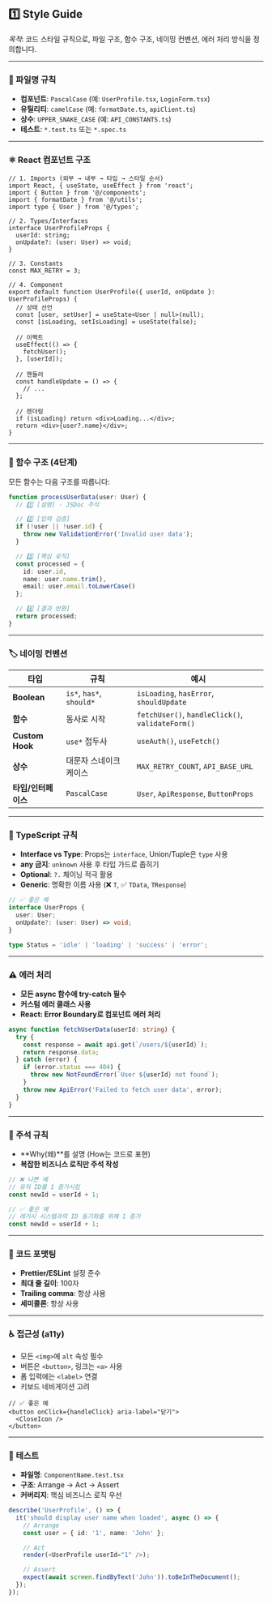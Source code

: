 ## 1️⃣ Style Guide

*목적*: 코드 스타일 규칙으로, 파일 구조, 함수 구조, 네이밍 컨벤션, 에러 처리 방식을 정의합니다.

---

### 📁 파일명 규칙

- **컴포넌트**: `PascalCase` (예: `UserProfile.tsx`, `LoginForm.tsx`)
- **유틸리티**: `camelCase` (예: `formatDate.ts`, `apiClient.ts`)
- **상수**: `UPPER_SNAKE_CASE` (예: `API_CONSTANTS.ts`)
- **테스트**: `*.test.ts` 또는 `*.spec.ts`

---

### ⚛️ React 컴포넌트 구조

```tsx
// 1. Imports (외부 → 내부 → 타입 → 스타일 순서)
import React, { useState, useEffect } from 'react';
import { Button } from '@/components';
import { formatDate } from '@/utils';
import type { User } from '@/types';

// 2. Types/Interfaces
interface UserProfileProps {
  userId: string;
  onUpdate?: (user: User) => void;
}

// 3. Constants
const MAX_RETRY = 3;

// 4. Component
export default function UserProfile({ userId, onUpdate }: UserProfileProps) {
  // 상태 선언
  const [user, setUser] = useState<User | null>(null);
  const [isLoading, setIsLoading] = useState(false);

  // 이펙트
  useEffect(() => {
    fetchUser();
  }, [userId]);

  // 핸들러
  const handleUpdate = () => {
    // ...
  };

  // 렌더링
  if (isLoading) return <div>Loading...</div>;
  return <div>{user?.name}</div>;
}
```

---

### 🔧 함수 구조 (4단계)

모든 함수는 다음 구조를 따릅니다:

```ts
function processUserData(user: User) {
  // 1️⃣ [설명] - JSDoc 주석

  // 2️⃣ [입력 검증]
  if (!user || !user.id) {
    throw new ValidationError('Invalid user data');
  }

  // 3️⃣ [핵심 로직]
  const processed = {
    id: user.id,
    name: user.name.trim(),
    email: user.email.toLowerCase()
  };

  // 4️⃣ [결과 반환]
  return processed;
}
```

---

### 🏷️ 네이밍 컨벤션

| 타입 | 규칙 | 예시 |
|------|------|------|
| **Boolean** | `is*`, `has*`, `should*` | `isLoading`, `hasError`, `shouldUpdate` |
| **함수** | 동사로 시작 | `fetchUser()`, `handleClick()`, `validateForm()` |
| **Custom Hook** | `use*` 접두사 | `useAuth()`, `useFetch()` |
| **상수** | 대문자 스네이크 케이스 | `MAX_RETRY_COUNT`, `API_BASE_URL` |
| **타입/인터페이스** | `PascalCase` | `User`, `ApiResponse`, `ButtonProps` |

---

### 🎯 TypeScript 규칙

- **Interface vs Type**: Props는 `interface`, Union/Tuple은 `type` 사용
- **any 금지**: `unknown` 사용 후 타입 가드로 좁히기
- **Optional**: `?.` 체이닝 적극 활용
- **Generic**: 명확한 이름 사용 (❌ `T`, ✅ `TData`, `TResponse`)

```ts
// ✅ 좋은 예
interface UserProps {
  user: User;
  onUpdate?: (user: User) => void;
}

type Status = 'idle' | 'loading' | 'success' | 'error';
```

---

### ⚠️ 에러 처리

- **모든 async 함수에 try-catch 필수**
- **커스텀 에러 클래스 사용**
- **React: Error Boundary로 컴포넌트 에러 처리**

```ts
async function fetchUserData(userId: string) {
  try {
    const response = await api.get(`/users/${userId}`);
    return response.data;
  } catch (error) {
    if (error.status === 404) {
      throw new NotFoundError(`User ${userId} not found`);
    }
    throw new ApiError('Failed to fetch user data', error);
  }
}
```

---

### 💬 주석 규칙

- **Why(왜)**를 설명 (How는 코드로 표현)
- **복잡한 비즈니스 로직만 주석 작성**

```ts
// ❌ 나쁜 예
// 유저 ID를 1 증가시킴
const newId = userId + 1;

// ✅ 좋은 예
// 레거시 시스템과의 ID 동기화를 위해 1 증가
const newId = userId + 1;
```

---

### 🎨 코드 포맷팅

- **Prettier/ESLint** 설정 준수
- **최대 줄 길이**: 100자
- **Trailing comma**: 항상 사용
- **세미콜론**: 항상 사용

---

### ♿ 접근성 (a11y)

- 모든 `<img>`에 `alt` 속성 필수
- 버튼은 `<button>`, 링크는 `<a>` 사용
- 폼 입력에는 `<label>` 연결
- 키보드 네비게이션 고려

```tsx
// ✅ 좋은 예
<button onClick={handleClick} aria-label="닫기">
  <CloseIcon />
</button>
```

---

### 🧪 테스트

- **파일명**: `ComponentName.test.tsx`
- **구조**: Arrange → Act → Assert
- **커버리지**: 핵심 비즈니스 로직 우선

```ts
describe('UserProfile', () => {
  it('should display user name when loaded', async () => {
    // Arrange
    const user = { id: '1', name: 'John' };

    // Act
    render(<UserProfile userId="1" />);

    // Assert
    expect(await screen.findByText('John')).toBeInTheDocument();
  });
});
```
